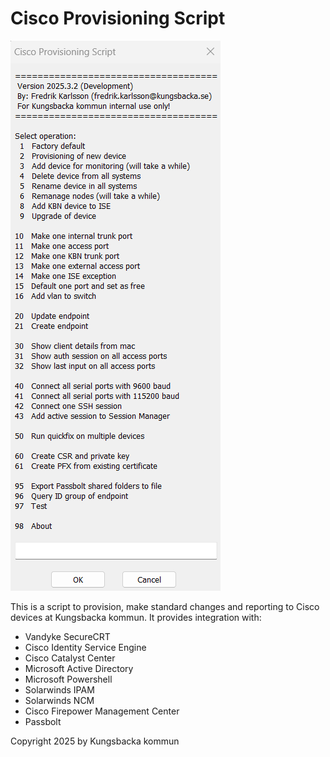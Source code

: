 # Cisco Provisioning Script
![Alt text](https://github.com/fredrikkungsbacka/Provisioning/blob/main/mainmenu.png)

This is a script to provision, make standard changes and reporting to Cisco devices at Kungsbacka kommun.
It provides integration with:
- Vandyke SecureCRT  
- Cisco Identity Service Engine  
- Cisco Catalyst Center  
- Microsoft Active Directory
- Microsoft Powershell
- Solarwinds IPAM  
- Solarwinds NCM  
- Cisco Firepower Management Center  
- Passbolt  

Copyright 2025 by Kungsbacka kommun
